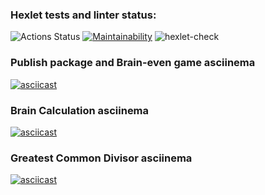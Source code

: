 ### Hexlet tests and linter status:
![Actions Status](https://github.com/SuperSurok/frontend-project-lvl1/workflows/hexlet-check/badge.svg)
[![Maintainability](https://api.codeclimate.com/v1/badges/a99a88d28ad37a79dbf6/maintainability)](https://codeclimate.com/github/codeclimate/codeclimate/maintainability)
![hexlet-check](https://github.com/SuperSurok/frontend-project-lvl1/workflows/hexlet-check/badge.svg)

### Publish package and Brain-even game asciinema
[![asciicast](https://asciinema.org/a/371337.svg)](https://asciinema.org/a/371337)
### Brain Calculation asciinema
[![asciicast](https://asciinema.org/a/jArEUWhFfANv7MaRllGtr9r75.svg)](https://asciinema.org/a/jArEUWhFfANv7MaRllGtr9r75)
### Greatest Common Divisor asciinema
[![asciicast](https://asciinema.org/a/JjOuqXR7akJbhAGJTAJ8MSsOa.svg)](https://asciinema.org/a/JjOuqXR7akJbhAGJTAJ8MSsOa)

